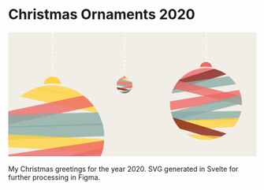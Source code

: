 # Christmas Ornaments 2020


![Example](sample.svg)

My Christmas greetings for the year 2020. SVG generated in Svelte for further processing in Figma. 

